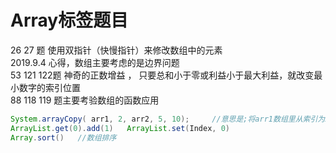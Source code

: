 Array标签题目
===================
26 27 题 使用双指针（快慢指针）来修改数组中的元素  <br> 
2019.9.4   心得，数组主要考虑的是边界问题  <br> 
53  121  122题  神奇的正数增益 ， 只要总和小于零或利益小于最大利益，就改变最小数字的索引位置<br> 
88 118  119  题主要考验数组的函数应用 <br> 
```Java
System.arrayCopy( arr1, 2, arr2, 5, 10);     //意思是;将arr1数组里从索引为2的元素开始, 复制到数组arr2里的索引为5的位置, 复制的元素个数为10个. 
ArrayList.get(0).add(1)   ArrayList.set(Index, 0)
Array.sort()   //数组排序
```
  
